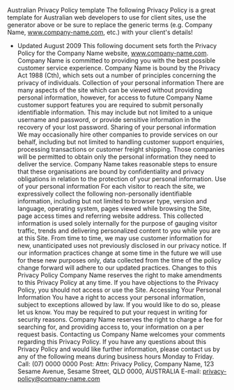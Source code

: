 Australian Privacy Policy template
The following Privacy Policy is a great template for Australian web developers to use for client sites, use the generator above or be sure to replace the generic terms (e.g. Company Name, www.company-name.com, etc.) with your client's details!

- Updated August 2009 This following document sets forth the Privacy Policy for the Company Name website, www.company-name.com. Company Name is committed to providing you with the best possible customer service experience. Company Name is bound by the Privacy Act 1988 (Cth), which sets out a number of principles concerning the privacy of individuals.
Collection of your personal information
There are many aspects of the site which can be viewed without providing personal information, however, for access to future Company Name customer support features you are required to submit personally identifiable information. This may include but not limited to a unique username and password, or provide sensitive information in the recovery of your lost password.
Sharing of your personal information
We may occasionally hire other companies to provide services on our behalf, including but not limited to handling customer support enquiries, processing transactions or customer freight shipping. Those companies will be permitted to obtain only the personal information they need to deliver the service. Company Name takes reasonable steps to ensure that these organisations are bound by confidentiality and privacy obligations in relation to the protection of your personal information.
Use of your personal information
For each visitor to reach the site, we expressively collect the following non-personally identifiable information, including but not limited to browser type, version and language, operating system, pages viewed while browsing the Site, page access times and referring website address. This collected information is used solely internally for the purpose of gauging visitor traffic, trends and delivering personalized content to you while you are at this Site. From time to time, we may use customer information for new, unanticipated uses not previously disclosed in our privacy notice. If our information practices change at some time in the future we will use for these new purposes only, data collected from the time of the policy change forward will adhere to our updated practices.
Changes to this Privacy Policy
Company Name reserves the right to make amendments to this Privacy Policy at any time. If you have objections to the Privacy Policy, you should not access or use the Site.
Accessing Your Personal Information
You have a right to access your personal information, subject to exceptions allowed by law. If you would like to do so, please let us know. You may be required to put your request in writing for security reasons. Company Name reserves the right to charge a fee for searching for, and providing access to, your information on a per request basis.
Contacting us
Company Name welcomes your comments regarding this Privacy Policy. If you have any questions about this Privacy Policy and would like further information, please contact us by any of the following means during business hours Monday to Friday. Call: (07) 0000 0000 Post: Attn: Privacy Policy, Company Name, 123 Sesame Avenue, Sesame Street, QLD 0000, AUSTRALIA E-mail: privacy-policy@company-name.com
